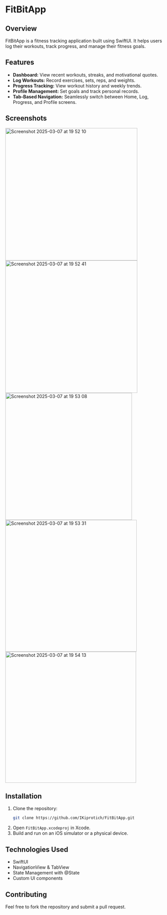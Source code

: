 # FitBitApp

## Overview
FitBitApp is a fitness tracking application built using SwiftUI. It helps users log their workouts, track progress, and manage their fitness goals.

## Features
- **Dashboard:** View recent workouts, streaks, and motivational quotes.
- **Log Workouts:** Record exercises, sets, reps, and weights.
- **Progress Tracking:** View workout history and weekly trends.
- **Profile Management:** Set goals and track personal records.
- **Tab-Based Navigation:** Seamlessly switch between Home, Log, Progress, and Profile screens.

## Screenshots
<img width="412" alt="Screenshot 2025-03-07 at 19 52 10" src="https://github.com/user-attachments/assets/b1da7051-f356-40b7-a4a0-4366af599561" />
<img width="412" alt="Screenshot 2025-03-07 at 19 52 41" src="https://github.com/user-attachments/assets/0d80f04d-e563-44b6-b22d-f1f9fb4a61c7" />
<img width="395" alt="Screenshot 2025-03-07 at 19 53 08" src="https://github.com/user-attachments/assets/51871cfc-a73e-478d-9c97-0ca2856a8d9e" />
<img width="410" alt="Screenshot 2025-03-07 at 19 53 31" src="https://github.com/user-attachments/assets/1b10a312-2876-4dd6-98b4-e641a4eddabd" />
<img width="408" alt="Screenshot 2025-03-07 at 19 54 13" src="https://github.com/user-attachments/assets/2987aebf-9fa3-41ba-8841-a470cb33dd64" />


## Installation
1. Clone the repository:
   ```sh
   git clone https://github.com/IKiprotich/FitBitApp.git
   ```
2. Open `FitBitApp.xcodeproj` in Xcode.
3. Build and run on an iOS simulator or a physical device.

## Technologies Used
- SwiftUI
- NavigationView & TabView
- State Management with @State
- Custom UI components

## Contributing
Feel free to fork the repository and submit a pull request.


